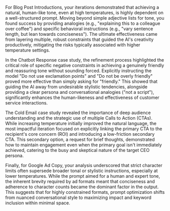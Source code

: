 For Blog Post Introductions, your iterations demonstrated that achieving a natural, human-like tone, even at high temperatures, is highly dependent on a well-structured prompt. Moving beyond simple adjective lists for tone, you found success by providing analogies (e.g., "explaining this to a colleague over coffee") and specific behavioral instructions (e.g., "vary sentence length, but lean towards conciseness"). The ultimate effectiveness came from layering multiple, robust constraints that guided the AI's creativity productively, mitigating the risks typically associated with higher temperature settings.

In the Chatbot Response case study, the refinement process highlighted the critical role of specific negative constraints in achieving a genuinely friendly and reassuring tone without sounding forced. Explicitly instructing the model "Do not use exclamation points" and "Do not be overly friendly" proved more effective than simply asking for "friendly." This showed that guiding the AI away from undesirable stylistic tendencies, alongside providing a clear persona and conversational analogies ("not a script"), significantly enhances the human-likeness and effectiveness of customer service interactions.

The Cold Email case study revealed the importance of deep audience understanding and the strategic use of multiple Calls to Action (CTAs). While increasing temperature initially improved the natural language, the most impactful iteration focused on explicitly linking the primary CTA to the recipient's core concern (ROI) and introducing a low-friction secondary CTA. This secondary option, a request for brief thoughts, demonstrated how to maintain engagement even when the primary goal isn't immediately achieved, catering to the busy and skeptical nature of the target CEO persona.

Finally, for Google Ad Copy, your analysis underscored that strict character limits often supersede broader tonal or stylistic instructions, especially at lower temperatures. While the prompt aimed for a human and expert tone, the inherent brevity required by ad formats meant that conciseness and adherence to character counts became the dominant factor in the output. This suggests that for highly constrained formats, prompt optimization shifts from nuanced conversational style to maximizing impact and keyword inclusion within minimal space.